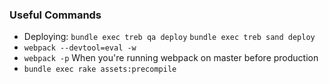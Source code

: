### Useful Commands
* Deploying: `bundle exec treb qa deploy`  `bundle exec treb sand deploy`
* `webpack --devtool=eval -w `
* `webpack -p` When you're running webpack on master before production
* `bundle exec rake assets:precompile`
